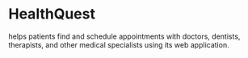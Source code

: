 # HealthQuest 

helps patients  find and schedule appointments with doctors, dentists, therapists, and other medical specialists using its web application.
